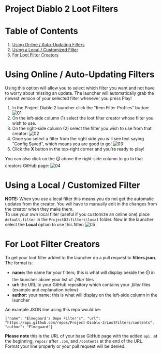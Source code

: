 # Project Diablo 2 Loot Filters

# Table of Contents
1. [Using Online / Auto-Updating Filters](https://github.com/Project-Diablo-2/LootFilters#using-online--auto-updating-filters)
2. [Using a Local / Customized Filter](https://github.com/Project-Diablo-2/LootFilters#using-a-local--customized-filter)
3. [For Loot Filter Creators](https://github.com/Project-Diablo-2/LootFilters#for-loot-filter-creators)

# Using Online / Auto-Updating Filters
Using this option will allow you to select which filter you want and not have to worry about missing an update. The launcher will automatically grab the newest version of your selected filter whenever you press Play!
1. In the Project Diablo 2 launcher click the "Item Filter Profiles" button:
![01](https://user-images.githubusercontent.com/40577712/110861246-e0e37480-828b-11eb-99c9-1000149c7c43.jpg)
1. On the left-side column (1) select the loot filter creator whose filter you wish to use.
1. On the right-side column (2) select the filter you wish to use from that creator:
![02](https://user-images.githubusercontent.com/40577712/110861437-20aa5c00-828c-11eb-9e8d-bd04e3e01399.png)
1. Once you select a filter from the right side you will see text saying "Config Saved", which means you are good to go!
![03](https://user-images.githubusercontent.com/40577712/110861656-72eb7d00-828c-11eb-80f0-2d586bb2773c.png)
1. Click the **X** button in the top-right corner and you're ready to play!

You can also click on the &#128712; above the right-side column to go to that creators GitHub page:
![04](https://user-images.githubusercontent.com/40577712/110861945-daa1c800-828c-11eb-95fa-7bc8714fd885.png)

# Using a Local / Customized Filter
**NOTE:** When you use a local filter this means you do not get the automatic updates from the creator. You will have to manually edit in the changes from the creator when they make them.  
To use your own local filter (useful if you customize an online one) place `default.filter` in the `ProjectD2\filters\local` folder. Now in the launcher select the **Local** option to use this filter:
![05](https://user-images.githubusercontent.com/40577712/111204358-6c1a7e00-859c-11eb-9124-66289c2a4d48.png)

# For Loot Filter Creators
To get your loot filter added to the launcher do a pull request to **filters.json**. The format is:
* **name:** the name for your filters; this is what will display beside the &#128712; in the launcher above your list of *.filter* files
* **url:** the URL to your GitHub repository which contains your *.filter* files (example and explanation below)
* **author:** your name; this is what will display on the left-side column in the launcher

An example JSON line using this repo would be:  
  
    {"name": "Elmegaard's Dope Filter's", "url": "https://api.github.com/repos/Project-Diablo-2/LootFilters/contents", "author": "Elmegaard"}
**Please note** this is the URL of your base GitHub page with the added `api.` at the beginning, `repos/` after `.com`, and `/contents` at the end of the URL. 
Format your line properly or your pull request will be denied.
